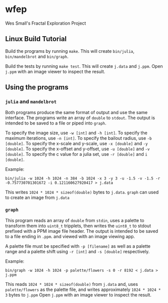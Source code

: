 # wfep
Wes Small's Fractal Exploration Project

## Linux Build Tutorial
Build the programs by running `make`. This will create `bin/julia`, `bin/mandelbrot` and `bin/graph`.

Build the tests by running `make test`. This will create `j.data` and `j.ppm`. Open `j.ppm` with an image viewer to inspect the result.

## Using the programs
### `julia` and `mandelbrot`
Both programs produce the same format of output and use the same interface. The programs write an array of `double` to `stdout`. The output is intended to be saved to a file or piped into `graph`. 

To specify the image size, use `-w [int]` and `-h [int]`. To specify the maximum iterations, use `-n [int]`. To specify the bailout radius, use `-b [double]`. To specify the x-scale and y-scale, use `-x [double]` and `-y [double]`. To specify the x-offset and y-offset, use `-u [double]` and `-v [double]`. To specify the c value for a julia set, use `-r [double]` and `i [double]`.

Example:
```
bin/julia -w 1024 -h 1024 -n 384 -b 1024 -x 3 -y 3 -u -1.5 -v -1.5 -r -0.757730701301672 -i 0.121160627920417 > j.data
```
This writes `1024 * 1024 * sizeof(double)` bytes to `j.data`.  `graph` can used to create an image from `j.data`

### `graph`
This program reads an array of `double` from `stdin`, uses a palette to transform them into `uint8_t` tripplets, then writes the `uint8_t` to stdout prefixed with a PPM image file header. The output is intended to be saved to a file ending in `.ppm`. and viewed with an image viewing app. 

A palette file must be specified with `-p [filename]` as well as a palette range and a palette shift using `-r [int]` and `-s [double]` respectively.

Example:
```
bin/graph -w 1024 -h 1024 -p palette/flowers -s 0 -r 8192 < j.data > j.ppm
```
This reads `1024 * 1024 * sizeof(double)` from `j.data` and, uses `palette/flowers` as the palette file, and writes approximately `1024 * 1024 * 3` bytes to `j.ppm` Open `j.ppm` with an image viewer to inspect the result.

